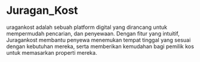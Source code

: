 # Juragan_Kost
uragankost adalah sebuah platform digital yang dirancang untuk mempermudah pencarian, dan penyewaan. Dengan fitur yang intuitif, Juragankost membantu penyewa menemukan tempat tinggal yang sesuai dengan kebutuhan mereka, serta memberikan kemudahan bagi pemilik kos untuk memasarkan properti mereka.
